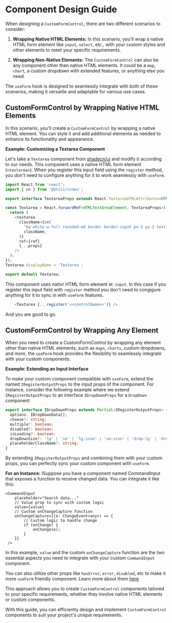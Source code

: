 # Component Design Guide

When designing a `CustomFormControl`, there are two different scenarios to consider:

1. **Wrapping Native HTML Elements:** In this scenario, you'll wrap a native HTML form element like `input`, `select`, etc., with your custom styles and other elements to meet your specific requirements.

2. **Wrapping Non-Native Elements:** The `CustomFormControl` can also be any component other than native HTML elements. It could be a `map`, `chart`, a custom dropdown with extended features, or anything else you need.

The `useForm` hook is designed to seamlessly integrate with both of these scenarios, making it versatile and adaptable for various use cases.

## CustomFormControl by Wrapping Native HTML Elements

In this scenario, you'll create a `CustomFormControl` by wrapping a native HTML element. You can style it and add additional elements as needed to enhance its functionality and appearance.

**Example: Customizing a Textarea Component**

Let's take a `Textarea` component from [shadecn/ui](https://ui.shadcn.com/docs/components/textarea) and modify it according to our needs. This component uses a native HTML form element (`<textarea>`). When you register this input field using the `register` method, you don't need to configure anything for it to work seamlessly with `useForm`.

```ts
import React from 'react';
import { cn } from '@Utils/index';

export interface TextareaProps extends React.TextareaHTMLAttributes<HTMLTextAreaElement> {}

const Textarea = React.forwardRef<HTMLTextAreaElement, TextareaProps>(({ className, ...props }, ref) => {
  return (
    <textarea
      className={cn(
        'bg-white w-full rounded-md border border-input px-3 py-2 text-sm shadow-sm placeholder:text-gray-500 focus-visible:outline-none focus-visible:ring-1 focus-visible:ring-ring disabled:cursor-not-allowed disabled:opacity-50',
        className,
      )}
      ref={ref}
      {...props}
    />
  );
});
Textarea.displayName = 'Textarea';

export default Textarea;
```

This component uses nativr HTML form element ie: `input`. In this case if you register this input field with `register` method you don't need to congigure anything for it to sync in with `useForm` features.

```ts
    <Textarea {...register('<<controlName>>')} />
```
And you are good to go.

## CustomFormControl by Wrapping Any Element

When you need to create a CustomFormControl by wrapping any element other than native HTML elements, such as `maps`, `charts`, custom dropdowns, and more, the `useForm` hook provides the flexibility to seamlessly integrate with your custom components.

**Example: Extending an Input Interface**

To make your custom component compatible with `useForm`, extend the named `IRegisterOutputProps` to the input props of the component. For instance, consider the following example where we extend `IRegisterOutputProps` to an interface `IDropDownProps` for a `DropDown` component:
```ts
export interface IDropDownProps extends Partial<IRegisterOutputProps> {
  options: IDropDownData[];
  choose?: string;
  multiple?: boolean;
  disabled?: boolean;
  isLoading?: boolean;
  dropDownSize?: 'lg' | 'sm' | 'lg-icon' | 'sm-icon' | 'drop-lg' | 'drop-sm' | 'drop-md';
  placeholderClassName?: string;
}
``` 
By extending `IRegisterOutputProps` and combining them with your custom props, you can perfectly sync your custom component with `useForm`.

**For an Instance:** ISuppose you have a component named CommandInput that exposes a function to receive changed data. You can integrate it like this:
```tsx
<CommandInput
    placeholder="Search data..."
    // Value prop to sync with custom logic
    value={value}
    // Custom onChangeCapture function
    onChangeCapture={(e: ChangeEvent<any>) => {
        // Custom logic to handle change
        if (onChange) {
            onChange(e);
        }
    }}
 />

```
In this example, `value` and the custom `onChangeCapture` function are the two essential aspects you need to integrate with your custom `CommandInput` component.

You can also utilize other props like `hasError`, `error`, `disabled`, etc to make it more `useForm` friendly component. Learn more about them [here](./register.md)

This approach allows you to create `CustomFormControl` components tailored to your specific requirements, whether they involve native HTML elements or custom components.

With this guide, you can efficiently design and implement `CustomFormControl` components to suit your project's unique requirements.

